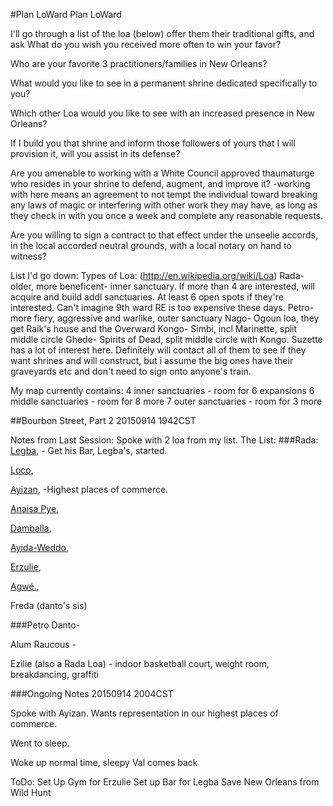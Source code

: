 #Plan LoWard
Plan LoWard


I'll go through a list of the loa (below) offer them their traditional gifts, and ask What do you wish you received more often to win your favor?

Who are your favorite 3 practitioners/families in New Orleans?

What would you like to see in a permanent shrine dedicated specifically to you?

Which other Loa would you like to see with an increased presence in New Orleans?

If I build you that shrine and inform those followers of yours that I will provision it, will you assist in its defense?

Are you amenable to working with a White Council approved thaumaturge who resides in your shrine to defend, augment, and improve it? -working with here means an agreement to not tempt the individual toward breaking any laws of magic or interfering with other work they may have, as long as they check in with you once a week and complete any reasonable requests.

Are you willing to sign a contract to that effect under the unseelie accords, in the local accorded neutral grounds, with a local notary on hand to witness?


List I'd go down:
Types of Loa: (http://en.wikipedia.org/wiki/Loa)
Rada- older, more beneficent- inner sanctuary. If more than 4 are interested, will acquire and build addl sanctuaries. At least 6 open spots if they're interested. Can't imagine 9th ward RE is too expensive these days.
Petro- more fiery, aggressive and warlike, outer sanctuary
Nago- Ogoun loa, they get Raik's house and the Overward
Kongo- Simbi, incl Marinette, split middle circle
Ghede- Spirits of Dead, split middle circle with Kongo. Suzette has a lot of interest here. Definitely will contact all of them to see if they want shrines and will construct, but i assume the big ones have their graveyards etc and don't need to sign onto anyone's train.

My map currently contains:
4 inner sanctuaries - room for 6 expansions
6 middle sanctuaries - room for 8 more
7 outer sanctuaries - room for 3 more


##Bourbon Street, Part 2
20150914 1942CST

Notes from Last Session:
Spoke with 2 loa from my list. The List:
###Rada:
[Legba](https://en.wikipedia.org/wiki/Papa_Legba), - Get his Bar, Legba's, started. 

[Loco](https://en.wikipedia.org/wiki/Loco_(loa)), 

[Ayizan](https://en.wikipedia.org/wiki/Ayizan), -Highest places of commerce. 

[Anaisa Pye](https://en.wikipedia.org/wiki/Anaisa_Pye), 

[Damballa](https://en.wikipedia.org/wiki/Damballa), 

[Ayida-Weddo](https://en.wikipedia.org/wiki/Ayida-Weddo), 

[Erzulie](https://en.wikipedia.org/wiki/Erzulie), 

[Agwé.](https://en.wikipedia.org/wiki/Agw%C3%A9), 

Freda (danto's sis)

###Petro
Danto-

Alum Raucous - 

Ezilie (also a Rada Loa) - indoor basketball court, weight room, breakdancing, graffiti


###Ongoing Notes
20150914 2004CST

Spoke with Ayizan. Wants representation in our highest places of commerce. 

Went to sleep. 

Woke up normal time, sleepy
Val comes back

ToDo:
Set Up Gym for Erzulie
Set up Bar for Legba
Save New Orleans from Wild Hunt
